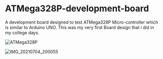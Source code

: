 # ATMega328P-development-board
A development board designed to test ATMega328P Micro-controller which is similar to Arduino UNO. This was my very first Board design that i did in my college days. 

![ATMega328P](https://user-images.githubusercontent.com/86886546/174446179-be86e213-f0f1-46ef-908d-4ebe3a81a2c1.jpg)

![IMG_20210704_200055](https://user-images.githubusercontent.com/86886546/174446540-1f86296a-d02f-4086-83a0-c3a2fb3db660.jpg)
